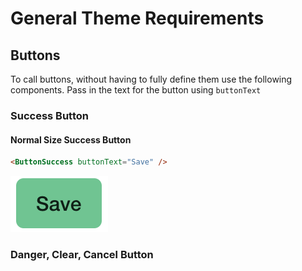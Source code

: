 # General Theme Requirements

## Buttons

To call buttons, without having to fully define them use the following components. Pass in the text for the button using `buttonText`

### Success Button

#### Normal Size Success Button

```html
<ButtonSuccess buttonText="Save" />
```

![Success Button](/markdown_images/normal_success.png)

### Danger, Clear, Cancel Button